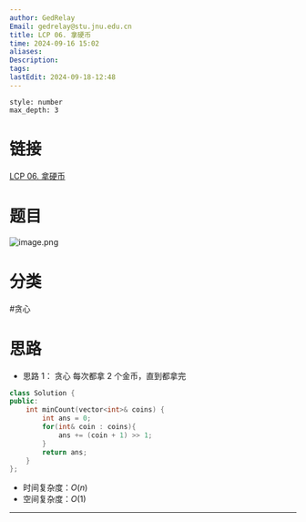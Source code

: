 ```yaml
---
author: GedRelay
Email: gedrelay@stu.jnu.edu.cn
title: LCP 06. 拿硬币
time: 2024-09-16 15:02
aliases: 
Description: 
tags: 
lastEdit: 2024-09-18-12:48
---
```


```toc
style: number
max_depth: 3
```

# 链接
[LCP 06. 拿硬币](https://leetcode.cn/problems/na-ying-bi/) 

# 题目
![image.png](https://ged-pic-bed.oss-cn-guangzhou.aliyuncs.com/img/202409161504141.png)


# 分类
#贪心

# 思路
- 思路 1：
贪心
每次都拿 $2$ 个金币，直到都拿完 


```cpp
class Solution {
public:
    int minCount(vector<int>& coins) {
        int ans = 0;
        for(int& coin : coins){
            ans += (coin + 1) >> 1;
        }
        return ans;
    }
};
```


- 时间复杂度：${O\left( n \right)  }$ 
- 空间复杂度：${O\left( 1 \right)  }$ 


---

